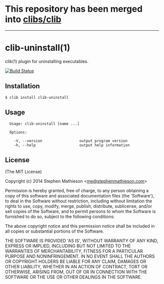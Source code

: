 # This repository has been merged into [clibs/clib](https://github.com/clibs/clib)

----

# clib-uninstall(1)

  clib(1) plugin for uninstalling executables.

[![Build Status](https://travis-ci.org/clibs/clib-uninstall.png?branch=master)](https://travis-ci.org/clibs/clib-uninstall)

## Installation

    $ clib install clib-uninstall

## Usage

```
  Usage: clib-uninstall [name ...]

  Options:

    -V, --version                 output program version
    -h, --help                    output help information
```

## License 

(The MIT License)

Copyright (c) 2014 Stephen Mathieson &lt;me@stephenmathieson.com&gt;

Permission is hereby granted, free of charge, to any person obtaining
a copy of this software and associated documentation files (the
'Software'), to deal in the Software without restriction, including
without limitation the rights to use, copy, modify, merge, publish,
distribute, sublicense, and/or sell copies of the Software, and to
permit persons to whom the Software is furnished to do so, subject to
the following conditions:

The above copyright notice and this permission notice shall be
included in all copies or substantial portions of the Software.

THE SOFTWARE IS PROVIDED 'AS IS', WITHOUT WARRANTY OF ANY KIND,
EXPRESS OR IMPLIED, INCLUDING BUT NOT LIMITED TO THE WARRANTIES OF
MERCHANTABILITY, FITNESS FOR A PARTICULAR PURPOSE AND NONINFRINGEMENT.
IN NO EVENT SHALL THE AUTHORS OR COPYRIGHT HOLDERS BE LIABLE FOR ANY
CLAIM, DAMAGES OR OTHER LIABILITY, WHETHER IN AN ACTION OF CONTRACT,
TORT OR OTHERWISE, ARISING FROM, OUT OF OR IN CONNECTION WITH THE
SOFTWARE OR THE USE OR OTHER DEALINGS IN THE SOFTWARE.
